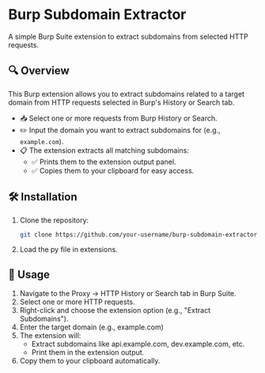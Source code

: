 # Burp Subdomain Extractor

A simple Burp Suite extension to extract subdomains from selected HTTP requests.

## 🔍 Overview

This Burp extension allows you to extract subdomains related to a target domain from HTTP requests selected in Burp's History or Search tab.

- 📥 Select one or more requests from Burp History or Search.
- ✏️ Input the domain you want to extract subdomains for (e.g., `example.com`).
- 📋 The extension extracts all matching subdomains:
  - ✅ Prints them to the extension output panel.
  - ✅ Copies them to your clipboard for easy access.

## 🛠 Installation

1. Clone the repository:
   ```bash
   git clone https://github.com/your-username/burp-subdomain-extractor.git
2. Load the py file in extensions.

## 🚀 Usage
1. Navigate to the Proxy → HTTP History or Search tab in Burp Suite.
2. Select one or more HTTP requests.
3. Right-click and choose the extension option (e.g., "Extract Subdomains").
4. Enter the target domain (e.g., example.com)
5. The extension will:
   - Extract subdomains like api.example.com, dev.example.com, etc.
   - Print them in the extension output.
6. Copy them to your clipboard automatically.
